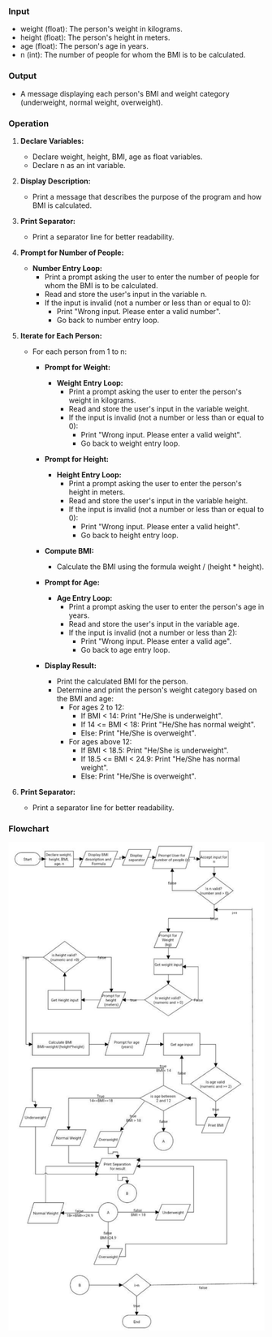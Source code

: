 ### Input
- weight (float): The person's weight in kilograms.
- height (float): The person's height in meters.
- age (float): The person's age in years.
- n (int): The number of people for whom the BMI is to be calculated.

### Output
- A message displaying each person's BMI and weight category (underweight, normal weight, overweight).

### Operation
1. **Declare Variables:**
   - Declare weight, height, BMI, age as float variables.
   - Declare n as an int variable.

2. **Display Description:**
   - Print a message that describes the purpose of the program and how BMI is calculated.

3. **Print Separator:**
   - Print a separator line for better readability.

4. **Prompt for Number of People:**
   - **Number Entry Loop:**
     - Print a prompt asking the user to enter the number of people for whom the BMI is to be calculated.
     - Read and store the user's input in the variable n.
     - If the input is invalid (not a number or less than or equal to 0):
       - Print "Wrong input. Please enter a valid number".
       - Go back to number entry loop.

5. **Iterate for Each Person:**
   - For each person from 1 to n:
     - **Prompt for Weight:**
       - **Weight Entry Loop:**
         - Print a prompt asking the user to enter the person's weight in kilograms.
         - Read and store the user's input in the variable weight.
         - If the input is invalid (not a number or less than or equal to 0):
           - Print "Wrong input. Please enter a valid weight".
           - Go back to weight entry loop.

     - **Prompt for Height:**
       - **Height Entry Loop:**
         - Print a prompt asking the user to enter the person's height in meters.
         - Read and store the user's input in the variable height.
         - If the input is invalid (not a number or less than or equal to 0):
           - Print "Wrong input. Please enter a valid height".
           - Go back to height entry loop.

     - **Compute BMI:**
       - Calculate the BMI using the formula weight / (height * height).

     - **Prompt for Age:**
       - **Age Entry Loop:**
         - Print a prompt asking the user to enter the person's age in years.
         - Read and store the user's input in the variable age.
         - If the input is invalid (not a number or less than 2):
           - Print "Wrong input. Please enter a valid age".
           - Go back to age entry loop.

     - **Display Result:**
       - Print the calculated BMI for the person.
       - Determine and print the person's weight category based on the BMI and age:
         - For ages 2 to 12:
           - If BMI < 14: Print "He/She is underweight".
           - If 14 <= BMI < 18: Print "He/She has normal weight".
           - Else: Print "He/She is overweight".
         - For ages above 12:
           - If BMI < 18.5: Print "He/She is underweight".
           - If 18.5 <= BMI < 24.9: Print "He/She has normal weight".
           - Else: Print "He/She is overweight".

6. **Print Separator:**
   - Print a separator line for better readability.

### Flowchart

![BMI Calculator](BMI_Calculator.jpg)

